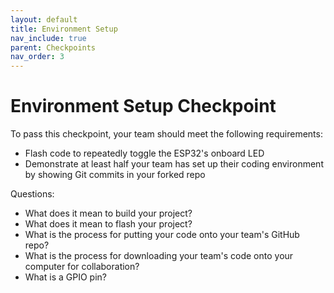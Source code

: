 ```yaml
---
layout: default
title: Environment Setup
nav_include: true
parent: Checkpoints
nav_order: 3
---
```


# Environment Setup Checkpoint
To pass this checkpoint, your team should meet the following requirements:

* Flash code to repeatedly toggle the ESP32's onboard LED 
* Demonstrate at least half your team has set up their coding environment by showing Git commits in your forked repo

Questions:
* What does it mean to build your project?
* What does it mean to flash your project?
* What is the process for putting your code onto your team's GitHub repo?
* What is the process for downloading your team's code onto your computer for collaboration?
* What is a GPIO pin?